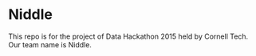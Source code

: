 # Niddle
This repo is for the project of Data Hackathon 2015 held by Cornell Tech. Our team name is Niddle.
